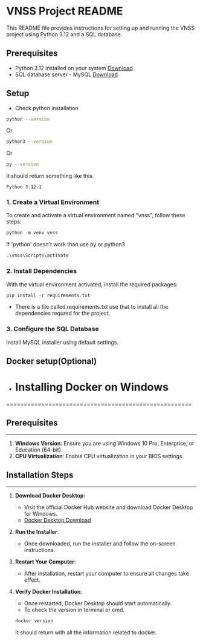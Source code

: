 # VNSS Project README

This README file provides instructions for setting up and running the VNSS project using Python 3.12 and a SQL database.

## Prerequisites

- Python 3.12 installed on your system [Download](https://www.python.org/downloads/)
- SQL database server - MySQL [Download](https://dev.mysql.com/downloads/installer/)

## Setup
- Check python installation 
```bash
python --version
```
Or
```bash
python3 --version
```
Or
```bash
py --version
```

It should return something like this.
```
Python 3.12.1
```
### 1. Create a Virtual Environment

To create and activate a virtual environment named "vnss", follow these steps:
   ```python 
   python -m venv vnss
```
If 'python' doesn't work than use py or python3

```python 
.\vnss\Scripts\activate
```

### 2. Install Dependencies

With the virtual environment activated, install the required packages:
```python 
pip install -r requirements.txt
```
- There is a file called requirements.txt use that to install all the dependencies requred for the project.
### 3. Configure the SQL Database

Install MySQL installer using default settings.

## Docker setup(Optional)
- # Installing Docker on Windows
=====================================================

## Prerequisites
---------------

1. **Windows Version**: Ensure you are using Windows 10 Pro, Enterprise, or Education (64-bit).
2. **CPU Virtualization**: Enable CPU virtualization in your BIOS settings.

## Installation Steps
--------------------

1. **Download Docker Desktop**:
   - Visit the official Docker Hub website and download Docker Desktop for Windows.
   - [Docker Desktop Download](https://www.docker.com/products/docker-desktop)

2. **Run the Installer**:
   - Once downloaded, run the installer and follow the on-screen instructions.

3. **Restart Your Computer**:
   - After installation, restart your computer to ensure all changes take effect.

4. **Verify Docker Installation**:
   - Once restarted, Docker Desktop should start automatically.
   - To check the version in terminal or cmd.

   ```bash
   docker version
   ```

   It should return with all the information related to docker.



